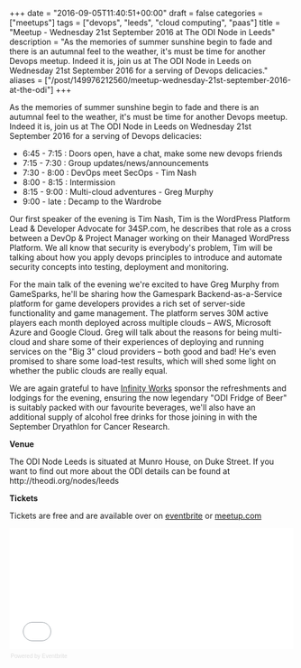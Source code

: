 +++
date = "2016-09-05T11:40:51+00:00"
draft = false
categories = ["meetups"]
tags = ["devops", "leeds", "cloud computing", "paas"]
title = "Meetup - Wednesday 21st September 2016 at The ODI Node in Leeds"
description = "As the memories of summer sunshine begin to fade and there is an autumnal feel to the weather, it's must be time for another Devops meetup. Indeed it is, join us at The ODI Node in Leeds on Wednesday 21st September 2016 for a serving of Devops delicacies."
aliases = ["/post/149976212560/meetup-wednesday-21st-september-2016-at-the-odi"]
+++
<p><p>As the memories of summer sunshine begin to fade and there is an autumnal feel to the weather, it's must be time for another Devops meetup. Indeed it is, join us at The ODI Node in Leeds on Wednesday 21st September 2016 for a serving of Devops delicacies:</p><ul><li>6:45 - 7:15 : Doors open, have a chat, make some new devops friends</li><li>7:15 - 7:30 : Group updates/news/announcements</li><li>7:30 - 8:00 : DevOps meet SecOps - Tim Nash<br></li><li>8:00 - 8:15 : Intermission<br></li><li>8:15 - 9:00 : Multi-cloud adventures - Greg Murphy<br></li><li>9:00 - late : Decamp to the Wardrobe<br></li></ul><!-- more --><p>Our first speaker of the evening is Tim Nash, Tim is the WordPress Platform Lead &amp; Developer Advocate for 34SP.com, he describes that role as a cross between a DevOp &amp; Project Manager working on their Managed WordPress Platform. We all know that security is everybody's problem, Tim will be talking about how you apply devops principles to introduce and automate security concepts into testing, deployment and monitoring. </p><p>For the main talk of the evening we're excited to have Greg Murphy from GameSparks, he'll be sharing how the Gamespark Backend-as-a-Service platform for game developers provides a rich set of server-side functionality and game management. The platform serves 30M active players each month deployed across multiple clouds – AWS, Microsoft Azure and Google Cloud. Greg will talk about the reasons for being multi-cloud and share some of their experiences of deploying and running services on the "Big 3" cloud providers – both good and bad! He's even promised to share some load-test results, which will shed some light on whether the public clouds are really equal.</p><p>We are again grateful to have <a href="https://www.infinityworks.com/">Infinity Works</a> sponsor the refreshments and lodgings for the evening, ensuring the now legendary "ODI Fridge of Beer" is suitably packed with our favourite beverages, we'll also have an additional supply of alcohol free drinks for those joining in with the September Dryathlon for Cancer Research.</p><p><b>Venue</b></p><p>The ODI Node Leeds is situated at Munro House, on Duke Street. If you want to find out more about the ODI details can be found at http://theodi.org/nodes/leeds</p><p><b>Tickets</b></p><p>Tickets are free and are available over on <a href="https://leedsdevops-sept-16.eventbrite.co.uk">eventbrite</a> or <a href="http://www.meetup.com/LeedsDevops/events/233885037/">meetup.com</a></p><div style="width:100%; text-align:left;"><iframe src="//eventbrite.co.uk/tickets-external?eid=27515105421&amp;ref=etckt" frameborder="0" height="214" width="100%" marginheight="5" marginwidth="5" scrolling="auto"></iframe><div style="font-family:Helvetica, Arial; font-size:10px; padding:5px 0 5px; margin:2px; width:100%; text-align:left;"><a class="powered-by-eb" style="color: #dddddd; text-decoration: none;" target="_blank" href="http://www.eventbrite.co.uk/r/etckt">Powered by Eventbrite</a></div></div></p>